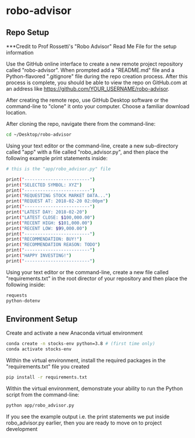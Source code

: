 # robo-advisor
## Repo Setup

***Credit to Prof Rossetti's "Robo Advisor" Read Me File for the setup information

Use the GitHub online interface to create a new remote project repository called "robo-advisor". When prompted add a "README.md" file and a Python-flavored ".gitignore" file during the repo creation process. After this process is complete, you should be able to view the repo on GitHub.com at an address like https://github.com/YOUR_USERNAME/robo-advisor.

After creating the remote repo, use GitHub Desktop software or the command-line to "clone" it onto your computer. Choose a familiar download location.

After cloning the repo, navigate there from the command-line:

```sh
cd ~/Desktop/robo-advisor
```

Using your text editor or the command-line, create a new sub-directory called "app" with a file called "robo_advisor.py", and then place the following example print statements inside:

```sh
# this is the "app/robo_advisor.py" file

print("-------------------------")
print("SELECTED SYMBOL: XYZ")
print("-------------------------")
print("REQUESTING STOCK MARKET DATA...")
print("REQUEST AT: 2018-02-20 02:00pm")
print("-------------------------")
print("LATEST DAY: 2018-02-20")
print("LATEST CLOSE: $100,000.00")
print("RECENT HIGH: $101,000.00")
print("RECENT LOW: $99,000.00")
print("-------------------------")
print("RECOMMENDATION: BUY!")
print("RECOMMENDATION REASON: TODO")
print("-------------------------")
print("HAPPY INVESTING!")
print("-------------------------")
```

Using your text editor or the command-line, create a new file called "requirements.txt" in the root director of your repository and then place the following inside:

```sh
requests
python-dotenv
```

## Environment Setup

Create and activate a new Anaconda virtual environment

```sh
conda create -n stocks-env python=3.8 # (first time only)
conda activate stocks-env
```

Within the virtual environment, install the required packages in the "requirements.txt" file you created

```sh
pip install -r requirements.txt
```

Within the virtual environment, demonstrate your ability to run the Python script from the command-line:

```sh
python app/robo_advisor.py
```

If you see the example output i.e. the print statements we put inside robo_advisor.py earlier, then you are ready to move on to project development
